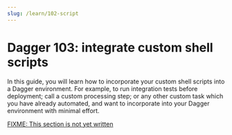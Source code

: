 ```yaml
---
slug: /learn/102-script
---
```


# Dagger 103: integrate custom shell scripts

In this guide, you will learn how to incorporate your custom shell scripts into a Dagger environment. For example, to run integration tests before deployment; call a custom processing step; or any other custom task which you have already automated, and want to incorporate into your Dagger environment with minimal effort.

[FIXME: This section is not yet written](https://github.com/dagger/dagger/blob/main/CONTRIBUTING.md)
